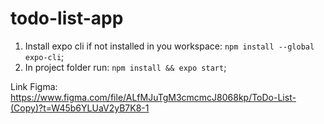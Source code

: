 # todo-list-app
1. Install expo cli if not installed in you workspace: `npm install --global expo-cli`;
2. In project folder run: `npm install && expo start`;


Link Figma: https://www.figma.com/file/ALfMJuTgM3cmcmcJ8068kp/ToDo-List-(Copy)?t=W45b6YLUaV2yB7K8-1 
